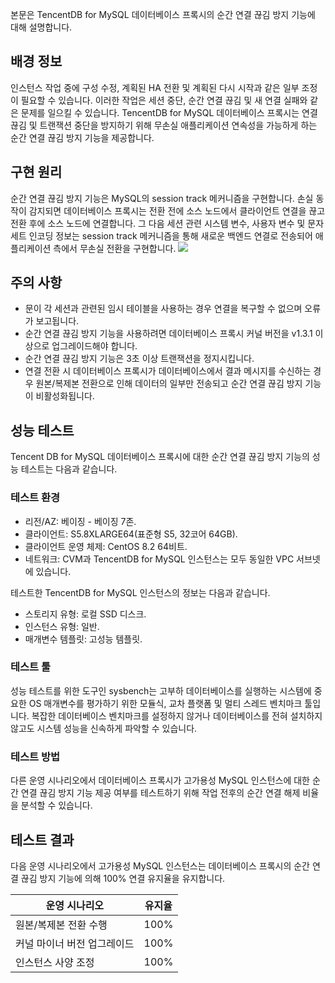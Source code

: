 본문은 TencentDB for MySQL 데이터베이스 프록시의 순간 연결 끊김 방지 기능에 대해 설명합니다.

## 배경 정보
인스턴스 작업 중에 구성 수정, 계획된 HA 전환 및 계획된 다시 시작과 같은 일부 조정이 필요할 수 있습니다. 이러한 작업은 세션 중단, 순간 연결 끊김 및 새 연결 실패와 같은 문제를 일으킬 수 있습니다. TencentDB for MySQL 데이터베이스 프록시는 연결 끊김 및 트랜잭션 중단을 방지하기 위해 무손실 애플리케이션 연속성을 가능하게 하는 순간 연결 끊김 방지 기능을 제공합니다.

## 구현 원리
순간 연결 끊김 방지 기능은 MySQL의 session track 메커니즘을 구현합니다. 손실 동작이 감지되면 데이터베이스 프록시는 전환 전에 소스 노드에서 클라이언트 연결을 끊고 전환 후에 소스 노드에 연결합니다. 그 다음 세션 관련 시스템 변수, 사용자 변수 및 문자 세트 인코딩 정보는 session track 메커니즘을 통해 새로운 백엔드 연결로 전송되어 애플리케이션 측에서 무손실 전환을 구현합니다.
![](https://staticintl.cloudcachetci.com/yehe/backend-news/cJuQ313_%E4%BA%91%E6%95%B0%E6%8D%AE%E5%BA%93%20MySQL_%E6%B5%81%E7%A8%8B%E5%9B%BE_%E4%B8%AD%E8%AF%91%E8%8B%B1_EN-US.png)

## 주의 사항
- 문이 각 세션과 관련된 임시 테이블을 사용하는 경우 연결을 복구할 수 없으며 오류가 보고됩니다.
- 순간 연결 끊김 방지 기능을 사용하려면 데이터베이스 프록시 커널 버전을 v1.3.1 이상으로 업그레이드해야 합니다.
- 순간 연결 끊김 방지 기능은 3초 이상 트랜잭션을 정지시킵니다.
- 연결 전환 시 데이터베이스 프록시가 데이터베이스에서 결과 메시지를 수신하는 경우 원본/복제본 전환으로 인해 데이터의 일부만 전송되고 순간 연결 끊김 방지 기능이 비활성화됩니다.

## 성능 테스트
Tencent DB for MySQL 데이터베이스 프록시에 대한 순간 연결 끊김 방지 기능의 성능 테스트는 다음과 같습니다.

### 테스트 환경
- 리전/AZ: 베이징 - 베이징 7존.
- 클라이언트: S5.8XLARGE64(표준형 S5, 32코어 64GB).
- 클라이언트 운영 체제: CentOS 8.2 64비트.
- 네트워크: CVM과 TencentDB for MySQL 인스턴스는 모두 동일한 VPC 서브넷에 있습니다.

테스트한 TencentDB for MySQL 인스턴스의 정보는 다음과 같습니다.
- 스토리지 유형: 로컬 SSD 디스크.
- 인스턴스 유형: 일반.
- 매개변수 템플릿: 고성능 템플릿.

### 테스트 툴
성능 테스트를 위한 도구인 sysbench는 고부하 데이터베이스를 실행하는 시스템에 중요한 OS 매개변수를 평가하기 위한 모듈식, 교차 플랫폼 및 멀티 스레드 벤치마크 툴입니다. 복잡한 데이터베이스 벤치마크를 설정하지 않거나 데이터베이스를 전혀 설치하지 않고도 시스템 성능을 신속하게 파악할 수 있습니다.

### 테스트 방법
다른 운영 시나리오에서 데이터베이스 프록시가 고가용성 MySQL 인스턴스에 대한 순간 연결 끊김 방지 기능 제공 여부를 테스트하기 위해 작업 전후의 순간 연결 해제 비율을 분석할 수 있습니다.

## 테스트 결과
다음 운영 시나리오에서 고가용성 MySQL 인스턴스는 데이터베이스 프록시의 순간 연결 끊김 방지 기능에 의해 100% 연결 유지율을 유지합니다.

| 운영 시나리오 | 유지율 |
|---------|---------|
| 원본/복제본 전환 수행 | 100% |
| 커널 마이너 버전 업그레이드 | 100% |
| 인스턴스 사양 조정 | 100% |


